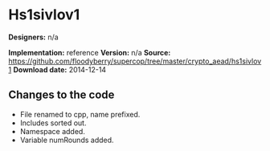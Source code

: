 # Hs1sivlov1

**Designers:** n/a

**Implementation:** reference
**Version:** n/a
**Source:** https://github.com/floodyberry/supercop/tree/master/crypto_aead/hs1sivlov1
**Download date:** 2014-12-14

## Changes to the code

* File renamed to cpp, name prefixed.
* Includes sorted out.
* Namespace added.
* Variable numRounds added.
